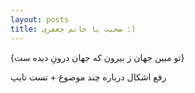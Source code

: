```yaml
---
layout: posts
title: صحبت با خانم جعفری :)
---
```


{تو مبین جهان ز بیرون
که جهان درونِ دیده ست}

رفع اشکال درباره چند موضوع + تست تایپ